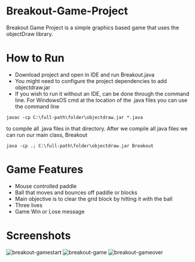 # Breakout-Game-Project
Breakout Game Project is a simple graphics based game that uses the objectDraw library.

# How to Run
- Download project and open in IDE and run Breakout.java
- You might need to configure the project dependencies to add objectdraw.jar
- If you wish to run it without an IDE, can be done through the command line. For WindowsOS cmd at the location of the .java files you can 
use the command line 
````
javac -cp C:\full-path\folder\objectdraw.jar *.java
````
to compile all .java files in that directory. After we compile all java files we can run our main class, Breakout
````
java -cp .; C:\full-path\folder\objectdraw.jar Breakout
````

# Game Features
- Mouse controlled paddle
- Ball that moves and bounces off paddle or blocks
- Main objective is to clear the grid block by hitting it with the ball
- Three lives
- Game Win or Lose message

# Screenshots
![breakout-gamestart](https://user-images.githubusercontent.com/32969802/221438255-09a80c68-3fbd-4d2b-96c2-9671c2ee916e.png)
![breakout-game](https://user-images.githubusercontent.com/32969802/221438263-1a44db79-4a1f-474a-9301-fb57caf5dba5.png)
![breakout-gameover](https://user-images.githubusercontent.com/32969802/221438268-dffcfb2d-f757-46f7-bce9-43cadbd653d6.png)

